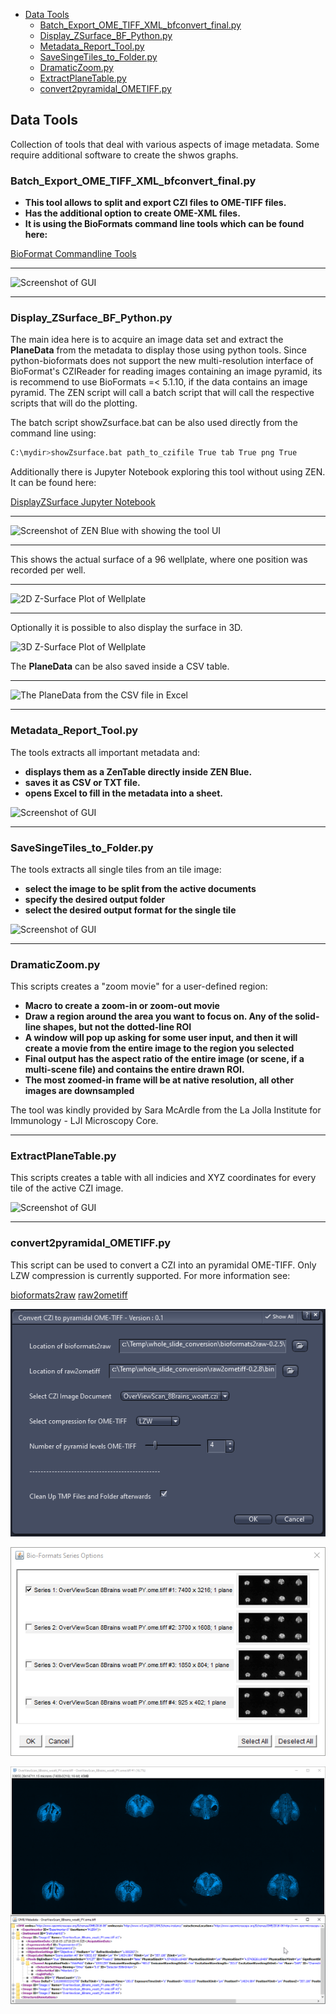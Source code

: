 - [Data Tools](#data-tools)
  - [Batch_Export_OME_TIFF_XML_bfconvert_final.py](#batch_export_ome_tiff_xml_bfconvert_finalpy)
  - [Display_ZSurface_BF_Python.py](#display_zsurface_bf_pythonpy)
  - [Metadata_Report_Tool.py](#metadata_report_toolpy)
  - [SaveSingeTiles_to_Folder.py](#savesingetiles_to_folderpy)
  - [DramaticZoom.py](#dramaticzoompy)
  - [ExtractPlaneTable.py](#extractplanetablepy)
  - [convert2pyramidal_OMETIFF.py](#convert2pyramidal_ometiffpy)

## Data Tools

Collection of tools that deal with various aspects of image metadata. Some require additional software to create the shwos graphs.

### Batch_Export_OME_TIFF_XML_bfconvert_final.py

* **This tool allows to split and export CZI files to OME-TIFF files.**
* **Has the additional option to create OME-XML files.**
* **It is using the BioFormats command line tools which can be found here:**

[BioFormat Commandline Tools](http://www.openmicroscopy.org/site/support/bio-formats5.5/users/comlinetools/index.html)

***

![Screenshot of GUI](../../Images/export_bfconvert1.png)

***

### Display_ZSurface_BF_Python.py

The main idea here is to acquire an image data set and extract the **PlaneData** from the metadata to display those using python tools.
Since python-bioformats does not support the new multi-resolution interface of BioFormat's CZIReader for reading images containing an image pyramid, its is recommend to use BioFormats =< 5.1.10, if the data contains an image pyramid. The ZEN script will call a batch script that will call the respective scripts that will do the plotting.

The batch script showZsurface.bat can be also used directly from the command line using:

```bash
C:\mydir>showZsurface.bat path_to_czifile True tab True png True
```

Additionally there is Jupyter Notebook exploring this tool without using ZEN. It can be found here:

[DisplayZSurface Jupyter Notebook](https://github.com/zeiss-microscopy/OAD/blob/master/notebooks/DisplayZsurface/Display_Z-Surface_from_Image.ipynb)

***

![Screenshot of ZEN Blue with showing the tool UI](../../Images/zsurface_tool1.png)

***

This shows the actual surface of a 96 wellplate, where one position was recorded per well.

***

![2D Z-Surface Plot of Wellplate](/Images/zsurface_tool2.png)

***

Optionally it is possible to also display the surface in 3D.

![3D Z-Surface Plot of Wellplate](/Images/zsurface_tool3.png)

The **PlaneData** can be also saved inside a CSV table.

***

![The PlaneData from the CSV file in Excel](/Images/zsurface_tool4.png)

***

### Metadata_Report_Tool.py

The tools extracts all important metadata and:

- **displays them as a ZenTable directly inside ZEN Blue.**
- **saves it as CSV or TXT file.**
- **opens Excel to fill in the metadata into a sheet.**

![Screenshot of GUI](../../Images/MetaData_Report_Tool1.png)

***

### SaveSingeTiles_to_Folder.py

The tools extracts all single tiles from an tile image:

- **select the image to be split from the active documents**
- **specify the desired output folder**
- **select the desired output format for the single tile**

![Screenshot of GUI](../../Images/extracttiles.png)

***

### DramaticZoom.py

This scripts creates a "zoom movie" for a user-defined region:

- **Macro to create a zoom-in or zoom-out movie**
- **Draw a region around the area you want to focus on. Any of the solid-line shapes, but not the dotted-line ROI**
- **A window will pop up asking for some user input, and then it will create a movie from the entire image to the region you selected**
- **Final output has the aspect ratio of the entire image (or scene, if a multi-scene file) and contains the entire drawn ROI.**
- **The most zoomed-in frame will be at native resolution, all other images are downsampled**

The tool was kindly provided by Sara McArdle from the La Jolla Institute for Immunology - LJI Microscopy Core.

***

### ExtractPlaneTable.py

This scripts creates a table with all indicies and XYZ coordinates for every tile of the active CZI image.

![Screenshot of GUI](../../Images/ExtractPlaneTable.png)

***

### convert2pyramidal_OMETIFF.py

This script can be used to convert a CZI into an pyramidal OME-TIFF. Only LZW compression is currently supported. For more information see:

[bioformats2raw](https://github.com/glencoesoftware/bioformats2raw)
[raw2ometiff](https://github.com/glencoesoftware/raw2ometiff)

![ZEN Dialog for the Conversion Tool](../../Images/convert2pyometiff1.png)

![OME-TIFF with pyramid levels](../../Images/convert2pyometiff2.png)

![Result in FIji with OME-XML](../../Images/convert2pyometiff3.png)